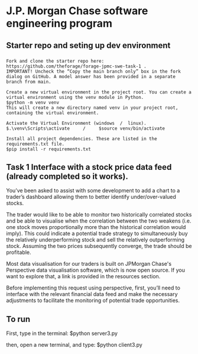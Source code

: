 # J.P. Morgan Chase software engineering program 

## Starter repo and seting up dev environment
###
    Fork and clone the starter repo here: https://github.com/theforage/forage-jpmc-swe-task-1 .
    IMPORTANT! Uncheck the “Copy the main branch only” box in the fork dialog on GitHub. A model answer has been provided in a separate branch from main.

    Create a new virtual environment in the project root. You can create a virtual environment using the venv module in Python. 
    $python -m venv venv  
    This will create a new directory named venv in your project root, containing the virtual environment.

    Activate the Virtual Environment (windows  /  linux).
    $.\venv\Scripts\activate     /     $source venv/bin/activate

    Install all project dependencies. These are listed in the requirements.txt file.
    $pip install -r requirements.txt


## Task 1 Interface with a stock price data feed (already completed so it works).
You’ve been asked to assist with some development to add a chart to a trader’s dashboard allowing them to better identify under/over-valued stocks.

The trader would like to be able to monitor two historically correlated stocks and be able to visualise when the correlation between the two weakens (i.e. one stock moves proportionally more than the historical correlation would imply). This could indicate a potential trade strategy to simultaneously buy the relatively underperforming stock and sell the relatively outperforming stock. Assuming the two prices subsequently converge, the trade should be profitable.

Most data visualisation for our traders is built on JPMorgan Chase's Perspective data visualisation software, which is now open source. If you want to explore that, a link is provided in the resources section.

Before implementing this request using perspective, first, you’ll need to interface with the relevant financial data feed and make the necessary adjustments to facilitate the monitoring of potential trade opportunities.


## To run 
First, type in the terminal:
$python server3.py

then, open a new terminal, and type:
$python client3.py
